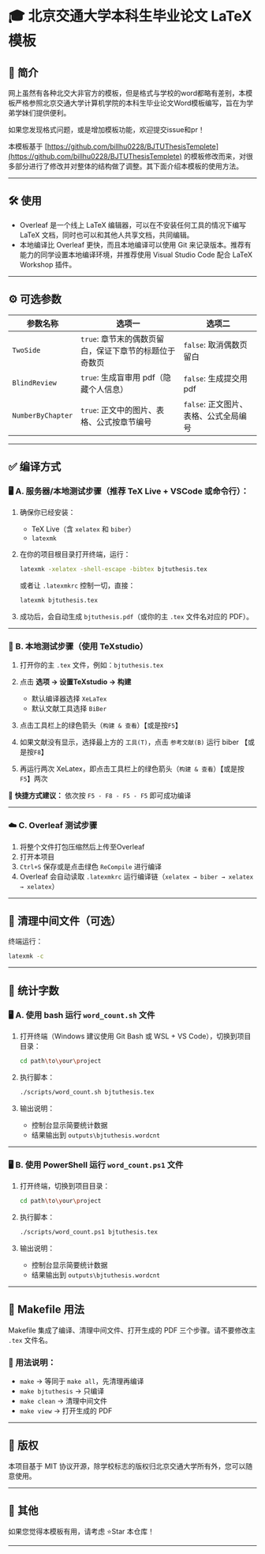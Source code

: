 # 🎓 北京交通大学本科生毕业论文 LaTeX 模板

## 📌 简介

网上虽然有各种北交大非官方的模板，但是格式与学校的word都略有差别，本模板严格参照北京交通大学计算机学院的本科生毕业论文Word模板编写，旨在为学弟学妹们提供便利。

如果您发现格式问题，或是增加模板功能，欢迎提交issue和pr！

本模板基于 [https://github.com/billhu0228/BJTUThesisTemplete](https://github.com/billhu0228/BJTUThesisTemplete) 的模板修改而来，对很多部分进行了修改并对整体的结构做了调整。其下面介绍本模板的使用方法。

---

## 🛠️ 使用

* Overleaf 是一个线上 LaTeX 编辑器，可以在不安装任何工具的情况下编写 LaTeX 文档，同时也可以和其他人共享文档，共同编辑。
* 本地编译比 Overleaf 更快，而且本地编译可以使用 Git 来记录版本。推荐有能力的同学设置本地编译环境，并推荐使用 Visual Studio Code 配合 LaTeX Workshop 插件。

---

## ⚙️ 可选参数

| **参数名称**          | **选项一**                         | **选项二**                 |
| ----------------- | ------------------------------- | ----------------------- |
| `TwoSide`         | `true`: 章节末的偶数页留白，保证下章节的标题位于奇数页 | `false`: 取消偶数页留白        |
| `BlindReview`     | `true`: 生成盲审用 pdf（隐藏个人信息）       | `false`: 生成提交用 pdf      |
| `NumberByChapter` | `true`: 正文中的图片、表格、公式按章节编号       | `false`: 正文图片、表格、公式全局编号 |

---

## ✅ 编译方式

### 🖥️ A. 服务器/本地测试步骤（推荐 TeX Live + VSCode 或命令行）：

1. 确保你已经安装：

   * TeX Live（含 `xelatex` 和 `biber`）
   * `latexmk`

2. 在你的项目根目录打开终端，运行：

   ```bash
   latexmk -xelatex -shell-escape -bibtex bjtuthesis.tex
   ```

   或者让 `.latexmkrc` 控制一切，直接：

   ```bash
   latexmk bjtuthesis.tex
   ```

3. 成功后，会自动生成 `bjtuthesis.pdf`（或你的主 `.tex` 文件名对应的 PDF）。

---

### 🧪 B. 本地测试步骤（使用 TeXstudio）

1. 打开你的主 `.tex` 文件，例如：`bjtuthesis.tex`

2. 点击 **选项 -> 设置TeXstudio -> 构建**

   * 默认编译器选择 `XeLaTex`
   * 默认文献工具选择 `BiBer`

3. 点击工具栏上的绿色箭头（`构建 & 查看`）【或是按`F5`】

4. 如果文献没有显示，选择最上方的 `工具(T)`，点击 `参考文献(B)` 运行 biber 【或是按`F8`】

5. 再运行两次 XeLatex，即点击工具栏上的绿色箭头（`构建 & 查看`）【或是按 `F5`】两次

📌 **快捷方式建议：** 依次按 `F5 - F8 - F5 - F5` 即可成功编译

---

### ☁️ C. Overleaf 测试步骤
1. 将整个文件打包压缩然后上传至Overleaf
2. 打开本项目
3. `Ctrl+S` 保存或是点击绿色 `ReCompile` 进行编译
4. Overleaf 会自动读取 `.latexmkrc` 运行编译链（`xelatex → biber → xelatex → xelatex`）

---

## 🧹 清理中间文件（可选）

终端运行：

```bash
latexmk -c
```

---

## 🔢 统计字数

### 🖥️ A. 使用 bash 运行 `word_count.sh` 文件

1. 打开终端（Windows 建议使用 Git Bash 或 WSL + VS Code），切换到项目目录：

   ```bash
   cd path\to\your\project
   ```

2. 执行脚本：

   ```bash
   ./scripts/word_count.sh bjtuthesis.tex
   ```

3. 输出说明：

   * 控制台显示简要统计数据
   * 结果输出到 `outputs\bjtuthesis.wordcnt`

---

### 🖥️ B. 使用 PowerShell 运行 `word_count.ps1` 文件

1. 打开终端，切换到项目目录：

   ```bash
   cd path\to\your\project
   ```

2. 执行脚本：

   ```bash
   ./scripts/word_count.ps1 bjtuthesis.tex
   ```

3. 输出说明：

   * 控制台显示简要统计数据
   * 结果输出到 `outputs\bjtuthesis.wordcnt`

---

## 🧰 Makefile 用法

Makefile 集成了编译、清理中间文件、打开生成的 PDF 三个步骤。请不要修改主 `.tex` 文件名。

### 📌 用法说明：

* `make` → 等同于 `make all`，先清理再编译
* `make bjtuthesis` → 只编译
* `make clean` → 清理中间文件
* `make view` → 打开生成的 PDF

---

## 📄 版权

本项目基于 MIT 协议开源，除学校标志的版权归北京交通大学所有外，您可以随意使用。

---

## 🌟 其他

如果您觉得本模板有用，请考虑 ⭐Star 本仓库！

---


